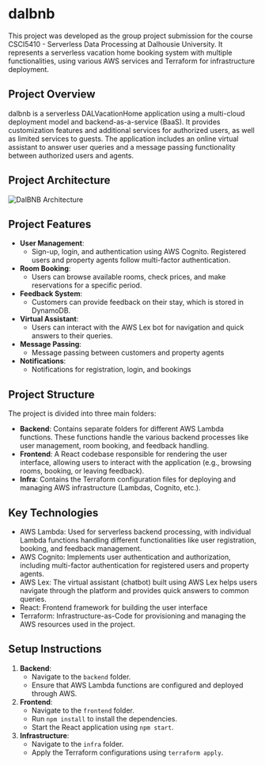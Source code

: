 # dalbnb

This project was developed as the group project submission for the course CSCI5410 - Serverless Data Processing at Dalhousie University. It represents a serverless vacation home booking system with multiple functionalities, using various AWS services and Terraform for infrastructure deployment.

## Project Overview

dalbnb is a serverless DALVacationHome application using a multi-cloud deployment model and backend-as-a-service (BaaS). It provides customization features and additional services for authorized users, as well as limited services to guests. The application includes an online virtual assistant to answer user queries and a message passing functionality between authorized users and agents.


## Project Architecture

![DalBNB Architecture](https://github.com/user-attachments/assets/f48bc9a0-b33c-44fd-bace-1d3e1acb65f1)

## Project Features

- **User Management**: 
   - Sign-up, login, and authentication using AWS Cognito. Registered users and property agents follow multi-factor authentication.
- **Room Booking**: 
   - Users can browse available rooms, check prices, and make reservations for a specific period.
- **Feedback System**: 
   - Customers can provide feedback on their stay, which is stored in DynamoDB.
- **Virtual Assistant**: 
   - Users can interact with the AWS Lex bot for navigation and quick answers to their queries.
- **Message Passing**: 
   - Message passing between customers and property agents
- **Notifications**: 
   - Notifications for registration, login, and bookings


## Project Structure

The project is divided into three main folders:
- **Backend**: Contains separate folders for different AWS Lambda functions. These functions handle the various backend processes like user management, room booking, and feedback handling.
- **Frontend**: A React codebase responsible for rendering the user interface, allowing users to interact with the application (e.g., browsing rooms, booking, or leaving feedback).
- **Infra**: Contains the Terraform configuration files for deploying and managing AWS infrastructure (Lambdas, Cognito, etc.).

## Key Technologies

- AWS Lambda: Used for serverless backend processing, with individual Lambda functions handling different functionalities like user registration, booking, and feedback management.
- AWS Cognito: Implements user authentication and authorization, including multi-factor authentication for registered users and property agents.
- AWS Lex: The virtual assistant (chatbot) built using AWS Lex helps users navigate through the platform and provides quick answers to common queries.
- React: Frontend framework for building the user interface
- Terraform: Infrastructure-as-Code for provisioning and managing the AWS resources used in the project.

## Setup Instructions

1. **Backend**: 
   - Navigate to the `backend` folder.
   - Ensure that AWS Lambda functions are configured and deployed through AWS.
2. **Frontend**:
   - Navigate to the `frontend` folder.
   - Run `npm install` to install the dependencies.
   - Start the React application using `npm start`.
3. **Infrastructure**:
   - Navigate to the `infra` folder.
   - Apply the Terraform configurations using `terraform apply`.
